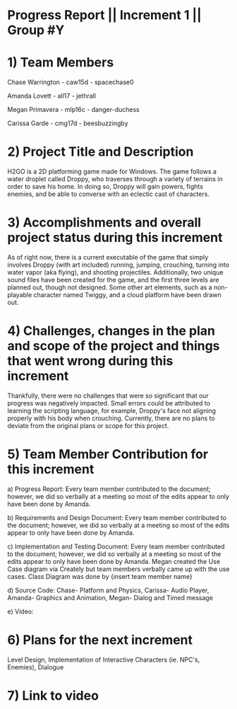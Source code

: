 
# Progress Report || Increment 1 || Group #Y
<!--Please use this template to describe your progress on the group project in the latest increment. 
Please do not change the font, font size, margins or line spacing. All the text in italic should be removed from your final submission.-->
# 1)   Team Members
Chase Warrington - caw15d - spacechase0

Amanda Lovett - all17 - jethrall

Megan Primavera - mlp16c -  danger-duchess

Carissa Garde - cmg17d - beesbuzzingby

<!--Please write the name of all the team members, their FSU IDs, and GitHub IDs here.-->

# 2)   Project Title and Description
<!--Briefly describe your project.-->
H2GO is a 2D platforming game made for Windows. The game follows a water droplet called Droppy, who traverses through a variety of terrains in order to save his home. In doing so, Droppy will gain powers, fights enemies, and be able to converse with an eclectic cast of characters. 

# 3)  Accomplishments and overall project status during this increment
<!--Describe in detail what was accomplished during this increment and where your project stands overall compared to the initial scope and functionality proposed.-->
As of right now, there is a current executable of the game that simply involves Droppy (with art included) running, jumping, crouching, turning into water vapor (aka flying), and shooting projectiles. Additionally, two unique sound files have been created for the game, and the first three levels are planned out, though not designed. Some other art elements, such as a non-playable character named Twiggy, and a cloud platform have been drawn out. 

# 4)   Challenges, changes in the plan and scope of the project and things that went wrong during this increment
<!--Please describe here in detail:
- anything that was challenging during this increment and how you dealt with the challenges
- any changes that occurred in the initial plan you had for the project or its scope. Describe the reasons for the changes. 
- anything that went wrong during this increment-->
Thankfully, there were no challenges that were so significant that our progress was negatively impacted. Small errors could be attributed to learning the scripting language, for example, Droppy's face not aligning properly with his body when crouching. Currently, there are no plans to deviate from the original plans or scope for this project. 

# 5)   Team Member Contribution for this increment
<!--Please list each individual member and their contributions to each of the deliverables in this increment (be as detailed as possible).
In other words, describe the contribution of each team member to:
a)   the progress report, including the sections they wrote or contributed to
b)   the requirements and design document, including the sections they wrote or contributed to
c)   the implementation and testing document, including the sections they wrote or contributed to
d)   the source code (be detailed about which parts of the system each team member contributed to and how)
e)   the video or presentation-->

a) Progress Report: Every team member contributed to the document; however, we did so verbally at a meeting so most of the edits appear to only have been done by Amanda. 

b) Requirements and Design Document: Every team member contributed to the document; however, we did so verbally at a meeting so most of the edits appear to only have been done by Amanda. 

c) Implementation and Testing Document: Every team member contributed to the document; however, we did so verbally at a meeting so most of the edits appear to only have been done by Amanda. Megan created the Use Case diagram via Creately but team members verbally came up with the use cases. Class Diagram was done by {insert team member name}

d) Source Code: Chase- Platform and Physics, Carissa- Audio Player, Amanda- Graphics and Animation, Megan- Dialog and Timed message

e) Video: 


# 6)   Plans for the next increment
<!--If this report if for the first or second increment, describe what are you planning to achieve in the next increment.-->
Level Design, Implementation of Interactive Characters (ie. NPC's, Enemies), Dialogue


# 7)   Link to video
<!--Paste here the link to your video (only for increment 1 and 2).-->
